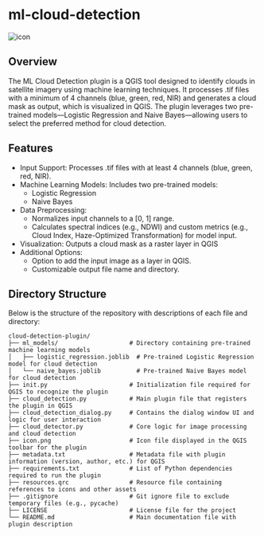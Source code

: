 # ml-cloud-detection
![icon](https://github.com/user-attachments/assets/0c7684f8-82f6-4b3b-a6c7-977664dee45a)
## Overview
The ML Cloud Detection plugin is a QGIS tool designed to identify clouds in satellite imagery using machine learning techniques. It processes .tif files with a minimum of 4 channels (blue, green, red, NIR) and generates a cloud mask as output, which is visualized in QGIS. The plugin leverages two pre-trained models—Logistic Regression and Naive Bayes—allowing users to select the preferred method for cloud detection.

## Features
- Input Support: Processes .tif files with at least 4 channels (blue, green, red, NIR).
- Machine Learning Models: Includes two pre-trained models:
   - Logistic Regression
   - Naive Bayes
- Data Preprocessing:
   - Normalizes input channels to a [0, 1] range.
   - Calculates spectral indices (e.g., NDWI) and custom metrics (e.g., Cloud Index, Haze-Optimized   Transformation) for model input.
- Visualization: Outputs a cloud mask as a raster layer in QGIS
- Additional Options:
   - Option to add the input image as a layer in QGIS.
   - Customizable output file name and directory.
 
## Directory Structure
Below is the structure of the repository with descriptions of each file and directory:
```
cloud-detection-plugin/
├── ml_models/                    # Directory containing pre-trained machine learning models
│   ├── logistic_regression.joblib  # Pre-trained Logistic Regression model for cloud detection
│   └── naive_bayes.joblib          # Pre-trained Naive Bayes model for cloud detection
├── init.py                       # Initialization file required for QGIS to recognize the plugin
├── cloud_detection.py            # Main plugin file that registers the plugin in QGIS
├── cloud_detection_dialog.py     # Contains the dialog window UI and logic for user interaction
├── cloud_detector.py             # Core logic for image processing and cloud detection
├── icon.png                      # Icon file displayed in the QGIS toolbar for the plugin
├── metadata.txt                  # Metadata file with plugin information (version, author, etc.) for QGIS
├── requirements.txt              # List of Python dependencies required to run the plugin
├── resources.qrc                 # Resource file containing references to icons and other assets
├── .gitignore                    # Git ignore file to exclude temporary files (e.g., pycache)
├── LICENSE                       # License file for the project
└── README.md                     # Main documentation file with plugin description
```
